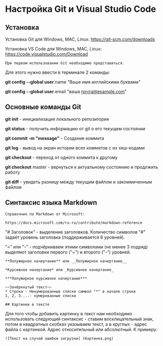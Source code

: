 # Настройка Git и Visual Studio Code

## Установка

Установка Git для Windows, MAC, Linux: https://git-scm.com/downloads

Установка VS Code для Windows, MAC, Linux: https://code.visualstudio.com/Download

    При первом использовании Git необходимо представиться.
Для этого нужно ввести в терминале 2 команды:

**git config --global user**.name "Ваше имя английскими буквами" 

**git config --global user**.email "ваша почта@example.com"

## Основные команды Git

**git init** - инициализация локального репозитория

**git status** - получить информацию от git о его текущем состоянии

**git commit -m "message"** - Создание коммита

**git log** - вывод на экран истории всех коммитов с их хеш-кодами

**git checkout** - переход от одного коммита к другому

**git checkout** master - вернуться к актуальному состоянию и продлжить работу 

**git diff** - увидеть разницу между текущим файлом и закоммиченным файлом

## Синтаксис языка Markdown

    Справочник по Markdown от Microsoft:

    https://docs.microsoft.com/ru-ru/contribute/markdown-reference

"# Заголовок" - выделение заголовков. Количество символов "#" задаёт уровень заголовка (поддерживается 6 уровней).

"=" или "-" - подчёркиваем этими символами (не менее 3 подряд) выделяют заголовки первого ("=") и второго ("-") уровней.

    **Полужирное начертание** или __Полужирное начертание__

    *Курсивное начертание* или _Курсивное начертание_

    ***Полужирное курсивное начертание***

    ~~Зачёркнутый текст~~
    * Строка - Ненумерованные списки символ "*" в начале строки
    1, 2, 3....- нумерованные списки

    ## Картинки в тексте

Для того чтобы добавить картинку в текст нам необходимо использовать следующий синтаксис - ставим восклицательный знак, потом в квадратных скобках указываем текст, а в круглых - адрес файла с картинкой. Адрес относительный или абсолютный. К примеру:

    ![Текст на случай ошибки загрузки] (Картинка.png)